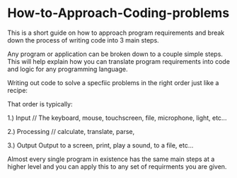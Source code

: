 # How-to-Approach-Coding-problems
This is a short guide on how to approach program requirements and break down the process of writing code into 3 main steps.

Any program or application can be broken down to a couple simple steps. This will help explain how you can translate program requirements into code and logic for any programming language.

Writing out code to solve a specfiic problems in the right order just like a recipe:

That order is typically:

1.) Input
// The keyboard, mouse, touchscreen, file, microphone, light, etc...

2.) Processing
// calculate, translate, parse,

3.) Output
Output to a screen, print, play a sound, to a file, etc...


Almost every single program in existence has the same main steps at a higher level and you can apply this to any set of requirments you are given.
